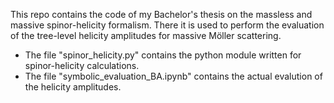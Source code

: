This repo contains the code of my Bachelor's thesis on the massless and massive spinor-helicity formalism. There it is used to perform the evaluation of the tree-level helicity amplitudes for massive Möller scattering. 
- The file "spinor_helicity.py" contains the python module written for spinor-helicity calculations.
- The file "symbolic_evaluation_BA.ipynb" contains the actual evalution of the helicity amplitudes.
